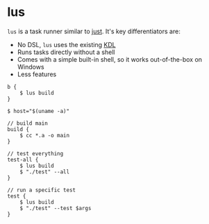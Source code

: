 # lus

`lus` is a task runner similar to [just](https://just.systems). It's key differentiators are:

* No DSL, `lus` uses the existing [KDL](https://kdl.dev)
* Runs tasks directly without a shell
* Comes with a simple built-in shell, so it works out-of-the-box on Windows
* Less features

```kdl
b {
    $ lus build
}

$ host="$(uname -a)"

// build main
build {
    $ cc *.a -o main
}

// test everything
test-all {
    $ lus build
    $ "./test" --all
}

// run a specific test
test {
    $ lus build
    $ "./test" --test $args
}
```
